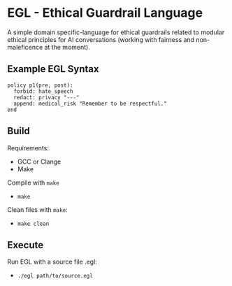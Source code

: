 # EGL - Ethical Guardrail Language

A simple domain specific-language for ethical guardrails related to modular ethical principles for AI conversations (working with fairness and non-maleficence at the moment).

## Example EGL Syntax
```egl
policy p1(pre, post):
  forbid: hate_speech
  redact: privacy "---"
  append: medical_risk "Remember to be respectful."
end
```

## Build 
Requirements: 
- GCC or Clange
- Make

Compile with `make`
- `make`

Clean files with `make`:
- `make clean`

## Execute
Run EGL with a source file .egl:
- `./egl path/to/source.egl`

